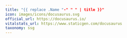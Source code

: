 ```yaml
---
title: "{{ replace .Name "-" " " | title }}"
icon: images/icons/docusaurus.svg
official_url: https://docusaurus.io/
vitalstats_url: https://www.staticgen.com/docusaurus
taxonomy: ssg
---
```

